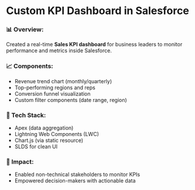 # Custom KPI Dashboard in Salesforce

### 📊 Overview:
Created a real-time **Sales KPI dashboard** for business leaders to monitor performance and metrics inside Salesforce.

### 📈 Components:
- Revenue trend chart (monthly/quarterly)
- Top-performing regions and reps
- Conversion funnel visualization
- Custom filter components (date range, region)

### 🔧 Tech Stack:
- Apex (data aggregation)
- Lightning Web Components (LWC)
- Chart.js (via static resource)
- SLDS for clean UI

### 📎 Impact:
- Enabled non-technical stakeholders to monitor KPIs
- Empowered decision-makers with actionable data

